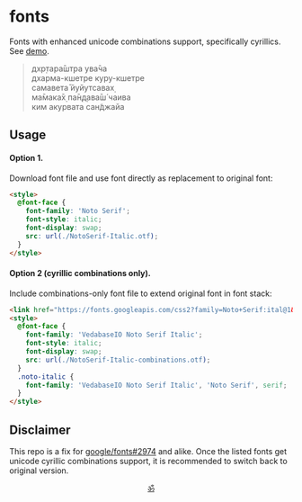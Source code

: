 # fonts

Fonts with enhanced unicode combinations support, specifically cyrillics.
See [demo](https://krishnized.com/fonts).

> дхр̣тара̄шт̣ра ува̄ча<br>
> дхарма-кшетре куру-кшетре<br>
> самавета̄ йуйутсавах̣<br>
> ма̄мака̄х̣ па̄н̣д̣ава̄ш́ чаива<br>
> ким акурвата сан̃джайа

## Usage

#### Option 1.

Download font file and use font directly as replacement to original font:

```html
<style>
  @font-face {
    font-family: 'Noto Serif';
    font-style: italic;
    font-display: swap;
    src: url(./NotoSerif-Italic.otf);
  }
</style>
```

#### Option 2 (cyrillic combinations only).

Include combinations-only font file to extend original font in font stack:

```html
<link href="https://fonts.googleapis.com/css2?family=Noto+Serif:ital@1&display=swap" rel="stylesheet">
<style>
  @font-face {
    font-family: 'VedabaseIO Noto Serif Italic';
    font-style: italic;
    font-display: swap;
    src: url(./NotoSerif-Italic-combinations.otf);
  }
  .noto-italic {
    font-family: 'VedabaseIO Noto Serif Italic', 'Noto Serif', serif;
  }
</style>
```

## Disclaimer

This repo is a fix for [google/fonts#2974](https://github.com/google/fonts/issues/2974) and alike.
Once the listed fonts get unicode cyrillic combinations support, it is recommended to switch back to original version.


<p align="center"><a href="https://github.com/krishnized">ॐ</a></p>
